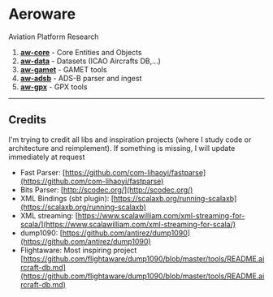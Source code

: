 # Aeroware

Aviation Platform Research

1. [__aw-core__](aw-core)   - Core Entities and Objects
2. [__aw-data__](aw-data)   - Datasets (ICAO Aircrafts DB,...)
3. [__aw-gamet__](aw-gamet) - GAMET tools
4. [__aw-adsb__](aw-adsb) - ADS-B parser and ingest
5. [__aw-gpx__](aw-gpx) - GPX tools

----

## Credits

I'm trying to credit all libs and inspiration projects (where I study code or architecture and reimplement). If something is missing, I will update immediately at request

- Fast Parser: [https://github.com/com-lihaoyi/fastparse](https://github.com/com-lihaoyi/fastparse)
- Bits Parser: [http://scodec.org/](http://scodec.org/) 
- XML Bindings (sbt plugin): [https://scalaxb.org/running-scalaxb](https://scalaxb.org/running-scalaxb)
- XML streaming: [https://www.scalawilliam.com/xml-streaming-for-scala/](https://www.scalawilliam.com/xml-streaming-for-scala/)
- dump1090: [https://github.com/antirez/dump1090](https://github.com/antirez/dump1090)
- Flightaware: Most inspiring project [https://github.com/flightaware/dump1090/blob/master/tools/README.aircraft-db.md](https://github.com/flightaware/dump1090/blob/master/tools/README.aircraft-db.md)
